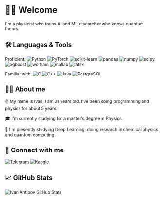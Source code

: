 <!--
**ivantipow/ivantipow** is a ✨ _special_ ✨ repository because its `README.md` (this file) appears on your GitHub profile.

Here are some ideas to get you started:

- 🔭 I’m currently working on ...
- 🌱 I’m currently learning ...
- 👯 I’m looking to collaborate on ...
- 🤔 I’m looking for help with ...
- 💬 Ask me about ...
- 📫 How to reach me: ...
- 😄 Pronouns: ...
- ⚡ Fun fact: ...
-->

# 🙋‍♂️ Welcome <!--![Visitors](https://visitor-badge.glitch.me/badge?page_id=ivantipow) -->

I'm a physicist who trains AI and ML researcher who knows quantum theory.

## 🛠 Languages & Tools

Proficient: 
![Python](https://img.shields.io/badge/-Python-0f0f0f?style=flat-square&logo=python)
![PyTorch](https://img.shields.io/badge/-PyTorch-0f0f0f?style=flat-square&logo=pytorch)
![scikit-learn](https://img.shields.io/badge/-ScikitLearn-0f0f0f?style=flat-square&logo=scikit-learn)
![pandas](https://img.shields.io/badge/-Pandas-0f0f0f?style=flat-square&logo=pandas)
![numpy](https://img.shields.io/badge/-NumPy-0f0f0f?style=flat-square&logo=numpy)
![scipy](https://img.shields.io/badge/-SciPy-0f0f0f?style=flat-square&logo=scipy)
![xgboost](https://img.shields.io/badge/-XGBoost-0f0f0f?style=flat-square&logo=xgboost)
![wolfram](https://img.shields.io/badge/-WolframLanguage-0f0f0f?style=flat-square&logo=Wolfram-Mathematica)
![matlab](https://img.shields.io/badge/-MATLAB-0f0f0f?style=flat-square&logo=matlab)
![latex](https://img.shields.io/badge/-LaTeX-0f0f0f?style=flat-square&logo=latex)

Familiar with: 
![C](https://img.shields.io/badge/-C-0f0f0f?style=flat-square&logo=C)
![C++](https://img.shields.io/badge/-C++-0f0f0f?style=flat-square&logo=c%2B%2B)
![Java](https://img.shields.io/badge/-Java-0f0f0f?style=flat-square&logo=Java)
![PostgreSQL](https://img.shields.io/badge/-PostgreSQL-0f0f0f?style=flat-square&logo=PostgreSQL)

## 👨‍💻 About me 

✌️ My name is Ivan, I am 21 years old. I've been doing programming and physics for about 5 years. 

🎓 I'm currently studying for a master's degree in Physics.

🔎 I'm presently studying Deep Learning, doing research in chemical physics and quantum computing.


## 🤝 Connect with me

[![Telegram](https://img.shields.io/badge/-Telegram-0f0f0f?style=for-the-badge&logo=telegram)](https://t.me/ivantipow)
[![Kaggle](https://img.shields.io/badge/-Kaggle-0f0f0f?style=for-the-badge&logo=kaggle)](https://www.kaggle.com/ivantipov)

## 📈 GitHub Stats

![Ivan Antipov GitHub Stats](https://github-readme-stats.vercel.app/api?username=ivantipow&count_private=true&hide=contribs,issues,prs&show_icons=true&theme=dark&bg_color=30,0f0f0f,066052&title_color=fff&text_color=fff&icon_color=cbdea6)

